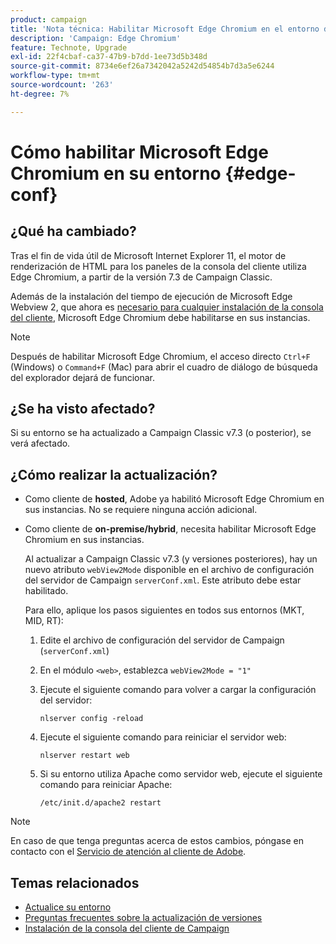 ```yaml
---
product: campaign
title: 'Nota técnica: Habilitar Microsoft Edge Chromium en el entorno de Campaign'
description: 'Campaign: Edge Chromium'
feature: Technote, Upgrade
exl-id: 22f4cbaf-ca37-47b9-b7dd-1ee73d5b348d
source-git-commit: 8734e6ef26a7342042a5242d54854b7d3a5e6244
workflow-type: tm+mt
source-wordcount: '263'
ht-degree: 7%

---
```


# Cómo habilitar Microsoft Edge Chromium en su entorno {#edge-conf}

## ¿Qué ha cambiado?

Tras el fin de vida útil de Microsoft Internet Explorer 11, el motor de renderización de HTML para los paneles de la consola del cliente utiliza Edge Chromium, a partir de la versión 7.3 de Campaign Classic.

Además de la instalación del tiempo de ejecución de Microsoft Edge Webview 2, que ahora es [necesario para cualquier instalación de la consola del cliente](../../installation/using/installing-the-client-console.md#webview), Microsoft Edge Chromium debe habilitarse en sus instancias.

>[!NOTE]
>
>Después de habilitar Microsoft Edge Chromium, el acceso directo `Ctrl+F` (Windows) o `Command+F` (Mac) para abrir el cuadro de diálogo de búsqueda del explorador dejará de funcionar.

## ¿Se ha visto afectado?

Si su entorno se ha actualizado a Campaign Classic v7.3 (o posterior), se verá afectado.

## ¿Cómo realizar la actualización?

* Como cliente de **hosted**, Adobe ya habilitó Microsoft Edge Chromium en sus instancias. No se requiere ninguna acción adicional.

* Como cliente de **on-premise/hybrid**, necesita habilitar Microsoft Edge Chromium en sus instancias.

  Al actualizar a Campaign Classic v7.3 (y versiones posteriores), hay un nuevo atributo `webView2Mode` disponible en el archivo de configuración del servidor de Campaign `serverConf.xml`. Este atributo debe estar habilitado.

  Para ello, aplique los pasos siguientes en todos sus entornos (MKT, MID, RT):

   1. Edite el archivo de configuración del servidor de Campaign (`serverConf.xml`)
   1. En el módulo `<web>`, establezca `webView2Mode = "1"`
   1. Ejecute el siguiente comando para volver a cargar la configuración del servidor:

      ```
      nlserver config -reload
      ```

   1. Ejecute el siguiente comando para reiniciar el servidor web:

      ```
      nlserver restart web
      ```

   1. Si su entorno utiliza Apache como servidor web, ejecute el siguiente comando para reiniciar Apache:

      ```
      /etc/init.d/apache2 restart
      ```


>[!NOTE]
>
>En caso de que tenga preguntas acerca de estos cambios, póngase en contacto con el [Servicio de atención al cliente de Adobe](https://helpx.adobe.com/es/enterprise/admin-guide.html/enterprise/using/support-for-experience-cloud.ug.html).
>

## Temas relacionados

* [Actualice su entorno](../../production/using/build-upgrade.md)
* [Preguntas frecuentes sobre la actualización de versiones](../../platform/using/faq-build-upgrade.md)
* [Instalación de la consola del cliente de Campaign](../../installation/using/installing-the-client-console.md)
